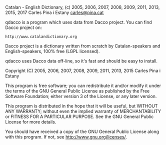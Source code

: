 Catalan - English Dictionary, (c) 2005, 2006, 2007, 2008, 2009, 2011, 2013, 2015, 2017
		Carles Pina i Estany <carles@pina.cat>

qdacco is a program which uses data from Dacco project. You can find Dacco
project on:

	http://www.catalandictionary.org

Dacco project is a dictionary written from scratch by Catalan-speakers
and English-speakers, 100% free (LGPL licensed).

qdacco uses Dacco data off-line, so it's fast and should be easy to install.

Copyright (C) 2005, 2006, 2007, 2008, 2009, 2011, 2013, 2015 Carles Pina i Estany

  This program is free software; you can redistribute it and/or modify
  it under the terms of the GNU General Public License as published by
  the Free Software Foundation; either version 3 of the License, or
  any later version.

  This program is distributed in the hope that it will be useful,
  but WITHOUT ANY WARRANTY; without even the implied warranty of
  MERCHANTABILITY or FITNESS FOR A PARTICULAR PURPOSE.  See the
  GNU General Public License for more details.

  You should have received a copy of the GNU General Public License
  along with this program.  If not, see <http://www.gnu.org/licenses/>.

